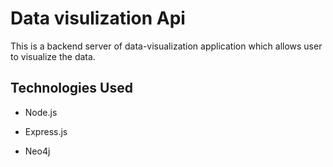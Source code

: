 # Data visulization Api

This is a backend server of data-visualization application which allows user to visualize the data.

## Technologies Used

- Node.js

- Express.js

- Neo4j

